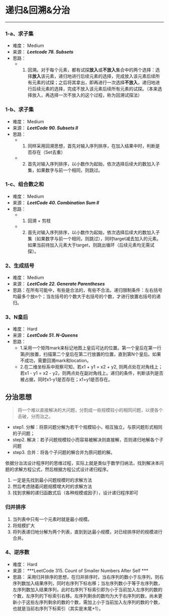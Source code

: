 # 递归&回溯&分治
---
### 1-a、求子集
 - 难度： Medium
 - 来源： ***Leetcode 78. Subsets***
 - 思路：
    - 1. 回溯。对于每个元素，都有试探**放入**或**不放入**集合中的两个选择：选择**放入**该元素，递归地进行后续元素的选择，完成放入该元素后续所有元素的试探；之后将其拿出，即再进行一次选择**不放入**，递归地进行后续元素的选择，完成不放入该元素后续所有元素的试探。（本来选择放入，再选择一次不放入的这个过程，称为回溯试探法）

### 1-b、求子集
 - 难度： Medium
 - 来源： ***LeetCode 90. Subsets II***
 - 思路：
    - 1. 同样采用回溯思想，首先对输入序列排序，在加入结果中时，判断是否存在（Set去重）
    - 2. 首先对输入序列排序，以小数作为起始，依次选择后续大的数加入子集，如果数字与前一个相同，则跳过。

### 1-c、组合数之和
 - 难度： Medium
 - 来源： ***LeetCode 40. Combination Sum II***
 - 思路：
    - 1. 回溯 + 剪枝
    - 2. 首先对输入序列排序，以小数作为起始，依次选择后续大的数加入子集（如果数字与前一个相同，则跳过），同时target减去加入的元素。如果当前待加入元素大于target，则跳出循环（后续元素均无需试探）。

### 2、生成括号
 - 难度： Medium
 - 来源： ***LeetCode 22. Generate Parentheses***
 - 思路：在所有可能中，有些是合法的，有些不合法。递归限制条件：左右括号均最多个放n个；当左括号的个数大于右括号的个数，才进行放置右括号的递归。

### 3、N皇后
 - 难度： Hard
 - 来源： ***LeetCode 51. N-Queens***
 - 思路： 
    - 1.采用一个矩阵mark来标记地图上皇后可达的位置。第一个皇后在第一行第j列放置，扫描第二个皇后在第二行放置的位置，直到第N个皇后。如果不成功，需要回溯mark和location。
    - 2.在二维坐标系中观察可知，若x1 + y1 = x2 + y2, 则两点处在对角线上；若x1 - y1 = x2 - y2，则两点处在副对角线上。递归的条件，判断该列是否被占据，同时x1-y1是否存在；x1+y1是否存在。

## 分治思想

> 将一个难以直接解决的大问题，分割成一些规模较小的相同问题，以便各个击破，分而治之。
 - step1. 分解：将原问题分解为若干个规模较小，相互独立，与原问题形式相同的子问题；
 - step2. 解决：若子问题规模较小而容易被解决则直接解，否则递归地解各个子问题
 - step3. 合并：将各个子问题的解合并为原问题的解。    

依据分治法设计程序时的思维过程，实际上就是类似于数学归纳法，找到解决本问题的求解方程公式，然后根据方程公式设计递归程序。
1. 一定是先找到最小问题规模时的求解方法
2. 然后考虑随着问题规模增大时的求解方法
3. 找到求解的递归函数式后（各种规模或因子），设计递归程序即可

### 归并排序
1. 当列表中只有一个元素时就是最小规模。
2. 将规模扩大
3. 将列表递归地分解为两个列表，直到到达最小规模，对已经排序好的规模进行合并。

### 4、逆序数
 - 难度： Hard
 - 来源： ***LeetCode 315. Count of Smaller Numbers After Self ***
 - 思路： 采用归并排序的思想，在归并排序时，当右序列的数小于左序列，则右序列数加入结果序列，同时右序列下标右移；当左序列数小于等于左序列数，左序列数加入结果序列，此时右序列下标索引即为小于当前加入左序列的数的个数，左序列的下标索引右移。左序列剩余的数均为大于右序列的数，尚未更新小于这些左序列剩余的数的个数，需加上小于当前加入左序列的数的个数，也就是当前右序列下标索引（其实是末尾+1）。